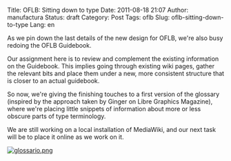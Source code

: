 Title: OFLB: Sitting down to type
Date: 2011-08-18 21:07
Author: manufactura
Status: draft
Category: Post
Tags: oflb
Slug: oflb-sitting-down-to-type
Lang: en

As we pin down the last details of the new design for OFLB, we're also
busy redoing the OFLB Guidebook.

Our assignment here is to review and complement the existing information
on the Guidebook. This implies going through existing wiki pages, gather
the relevant bits and place them under a new, more consistent structure
that is closer to an actual guidebook.

So now, we're giving the finishing touches to a first version of the
glossary (inspired by the approach taken by Ginger on Libre Graphics
Magazine), where we're placing little snippets of information about more
or less obscure parts of type terminology.

We are still working on a local installation of MediaWiki, and our next
task will be to place it online as we work on it.

[![glossario.png](http://blog.manufacturaindependente.org/wp-content/uploads/2011/08/glossario.png "glossario.png")](http://blog.manufacturaindependente.org/wp-content/uploads/2011/08/glossario.png)

